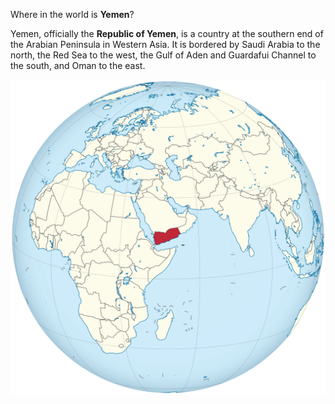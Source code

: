 Where in the world is **Yemen**?
<!--question-->
Yemen, officially the **Republic of Yemen**, is a country at the southern end of the Arabian Peninsula in Western Asia. It is bordered by Saudi Arabia to the north, the Red Sea to the west, the Gulf of Aden and Guardafui Channel to the south, and Oman to the east.

![Map of Yemen](images/Yemen_on_the_globe_(Yemen_centered).svg)